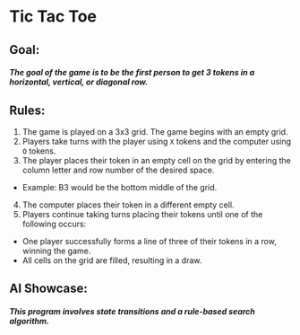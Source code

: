 # Tic Tac Toe

## Goal:
##### The goal of the game is to be the first person to get 3 tokens in a horizontal, vertical, or diagonal row.

## Rules:
1. The game is played on a 3x3 grid. The game begins with an empty grid.
2. Players take turns with the player using `X` tokens and the computer using `O` tokens.
3. The player places their token in an empty cell on the grid by entering the column letter and row number of the desired space. 
  - Example: B3 would be the bottom middle of the grid.
4. The computer places their token in a different empty cell.
5. Players continue taking turns placing their tokens until one of the following occurs:
  - One player successfully forms a line of three of their tokens in a row, winning the game.
  - All cells on the grid are filled, resulting in a draw.

## AI Showcase:
##### This program involves state transitions and a rule-based search algorithm. 
